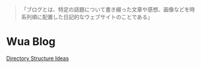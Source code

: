 > 「ブログとは、特定の話題について書き綴った文章や感想、画像などを時系列順に配置した日記的なウェブサイトのことである」

# Wua Blog
[Directory Structure Ideas](https://githubwua.github.io/blog/2021-01-07-directory-structure-ideas)
